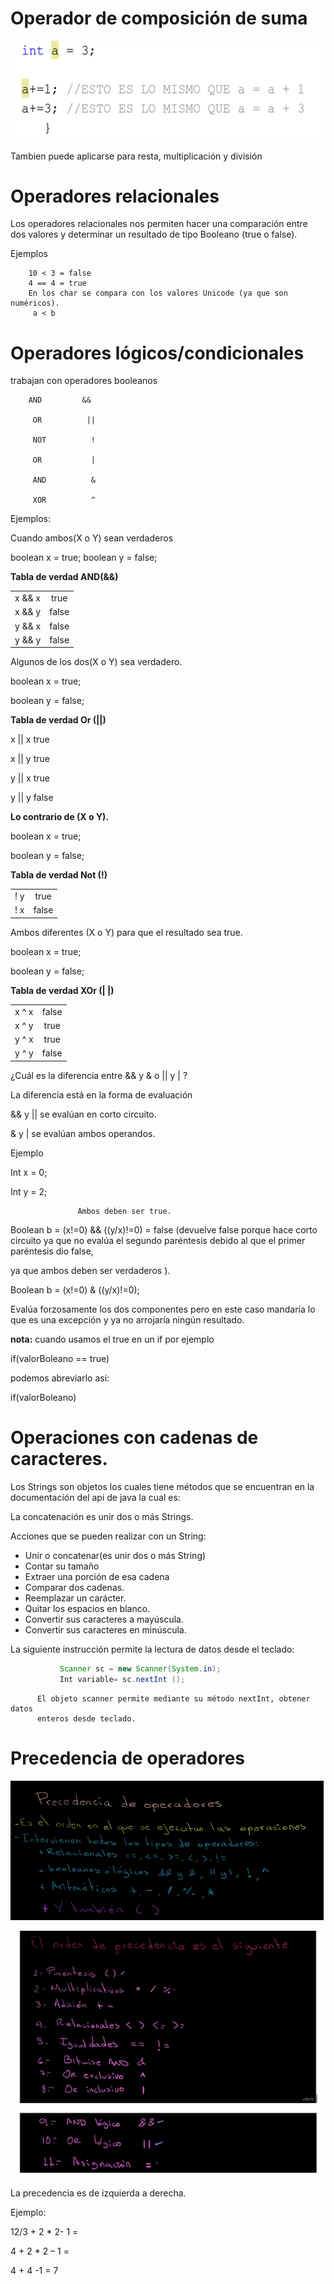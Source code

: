 # Operador de composición de suma

![operadorcomposicion](/imagenesjava/operadorcomposicion.png "operadorcomposicion")


Tambien puede aplicarse para resta, multiplicación y división

# Operadores relacionales

Los operadores relacionales nos permiten hacer una comparación entre dos valores y determinar un resultado de tipo Booleano (true o false).

Ejemplos

        10 < 3 = false
        4 == 4 = true
        En los char se compara con los valores Unicode (ya que son numéricos).
         a < b 

# Operadores lógicos/condicionales

trabajan con operadores booleanos


        AND         &&

         OR          ||   

         NOT          !   
  
         OR           | 

         AND          &

         XOR          ^

Ejemplos: 

Cuando ambos(X o Y) sean verdaderos

   boolean x = true;
   boolean y = false;

**Tabla de verdad AND(&&)**

|             |              |      
|   ----------|:------------:|
|  x && x     |    true 
|  x && y     |    false      
|  y && x     |    false       
|  y && y     |    false


Algunos de los dos(X o Y) sea verdadero.

boolean x = true;

boolean y = false;

**Tabla de verdad Or (||)**


  x || x         true 

  x || y         true  

  y || x         true  

  y || y         false




**Lo contrario de (X o Y).**

boolean x = true;

boolean y = false;

**Tabla de verdad Not (!)**

|             |              |      
|   ----------|:------------:|
|    ! y      |    true 
|    ! x      |    false

Ambos diferentes  (X o Y) para que el resultado sea true.

boolean x = true;

boolean y = false;

**Tabla de verdad XOr (| |)**

|             |              |      
|   ----------|:------------:|
|   x ^ x     |    false
|   x ^ y     |    true      
|   y ^ x     |    true       
|   y ^ y     |    false


¿Cuál es la diferencia entre && y &   o   || y | ?

La diferencia está en la forma de evaluación 

&& y || se evalúan en corto circuito.

& y |  se evalúan ambos operandos.

Ejemplo

Int x = 0;

Int y = 2;

                   Ambos deben ser true.

 Boolean b = (x!=0) && ((y/x)!=0) =  false (devuelve false  porque hace corto circuito  ya que no evalúa el segundo paréntesis  debido al que el  primer paréntesis dio false, 
 
 ya que ambos deben ser verdaderos ).


Boolean b = (x!=0) &  ((y/x)!=0);

Evalúa forzosamente los dos componentes pero en este caso mandaría lo que es una excepción y ya no arrojaría ningún resultado.

**nota:** cuando usamos el true en un if por ejemplo

if(valorBoleano == true)

podemos abreviarlo asi:

if(valorBoleano)


# Operaciones con cadenas de caracteres.

Los Strings son objetos los cuales tiene métodos que se encuentran en la documentación del api de java la cual es: [](https://docs.oracle.com/javase/8/docs/api/java/lang/String.html.)

La concatenación es unir dos o más Strings. 

Acciones que se pueden realizar con un String:

*	Unir o concatenar(es unir dos o más String)
*	Contar su tamaño
*	Extraer una porción de esa cadena
*	Comparar dos cadenas.
*	Reemplazar un carácter.
*	Quitar los espacios en blanco.
*	Convertir sus caracteres a mayúscula.
*	Convertir sus caracteres en minúscula.

La siguiente instrucción permite la lectura de datos desde el teclado:

`````` java
           Scanner sc = new Scanner(System.in);
           Int variable= sc.nextInt ();
``````           

          El objeto scanner permite mediante su método nextInt, obtener datos
          enteros desde teclado.

# Precedencia de operadores

![precedencia](/imagenesjava/precedencia.png "precedencia")

![precedencia2](/imagenesjava/precedencia2.png "precedencia2")


La precedencia es de izquierda a derecha.

Ejemplo:

12/3 + 2 * 2- 1 =

4 + 2 * 2 – 1  = 

4 + 4 -1 = 7 
